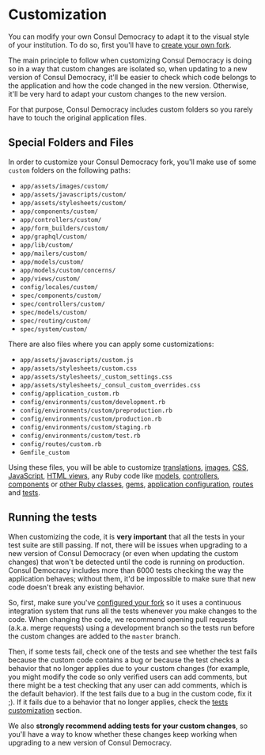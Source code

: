 # Customization

You can modify your own Consul Democracy to adapt it to the visual style of your institution. To do so, first you'll have to [create your own fork](../getting_started/create.md).

The main principle to follow when customizing Consul Democracy is doing so in a way that custom changes are isolated so, when updating to a new version of Consul Democracy, it'll be easier to check which code belongs to the application and how the code changed in the new version. Otherwise, it'll be very hard to adapt your custom changes to the new version.

For that purpose, Consul Democracy includes custom folders so you rarely have to touch the original application files.

## Special Folders and Files

In order to customize your Consul Democracy fork, you'll make use of some `custom` folders on the following paths:

* `app/assets/images/custom/`
* `app/assets/javascripts/custom/`
* `app/assets/stylesheets/custom/`
* `app/components/custom/`
* `app/controllers/custom/`
* `app/form_builders/custom/`
* `app/graphql/custom/`
* `app/lib/custom/`
* `app/mailers/custom/`
* `app/models/custom/`
* `app/models/custom/concerns/`
* `app/views/custom/`
* `config/locales/custom/`
* `spec/components/custom/`
* `spec/controllers/custom/`
* `spec/models/custom/`
* `spec/routing/custom/`
* `spec/system/custom/`

There are also files where you can apply some customizations:

* `app/assets/javascripts/custom.js`
* `app/assets/stylesheets/custom.css`
* `app/assets/stylesheets/_custom_settings.css`
* `app/assets/stylesheets/_consul_custom_overrides.css`
* `config/application_custom.rb`
* `config/environments/custom/development.rb`
* `config/environments/custom/preproduction.rb`
* `config/environments/custom/production.rb`
* `config/environments/custom/staging.rb`
* `config/environments/custom/test.rb`
* `config/routes/custom.rb`
* `Gemfile_custom`

Using these files, you will be able to customize [translations](translations.md), [images](images.md), [CSS](css.md), [JavaScript](javascript.md), [HTML views](views.md), any Ruby code like [models](models.md), [controllers](controllers.md), [components](components.md) or [other Ruby classes](ruby.md), [gems](gems.md), [application configuration](application.md), [routes](routes.md) and [tests](tests.md).

## Running the tests

When customizing the code, it is **very important** that all the tests in your test suite are still passing. If not, there will be issues when upgrading to a new version of Consul Democracy (or even when updating the custom changes) that won't be detected until the code is running on production. Consul Democracy includes more than 6000 tests checking the way the application behaves; without them, it'd be impossible to make sure that new code doesn't break any existing behavior.

So, first, make sure you've [configured your fork](../getting_started/configuration.md) so it uses a continuous integration system that runs all the tests whenever you make changes to the code. When changing the code, we recommend opening pull requests (a.k.a. merge requests) using a development branch so the tests run before the custom changes are added to the `master` branch.

Then, if some tests fail, check one of the tests and see whether the test fails because the custom code contains a bug or because the test checks a behavior that no longer applies due to your custom changes (for example, you might modify the code so only verified users can add comments, but there might be a test checking that any user can add comments, which is the default behavior). If the test fails due to a bug in the custom code, fix it ;). If it fails due to a behavior that no longer applies, check the [tests customization](tests.md) section.

We also **strongly recommend adding tests for your custom changes**, so you'll have a way to know whether these changes keep working when upgrading to a new version of Consul Democracy.
